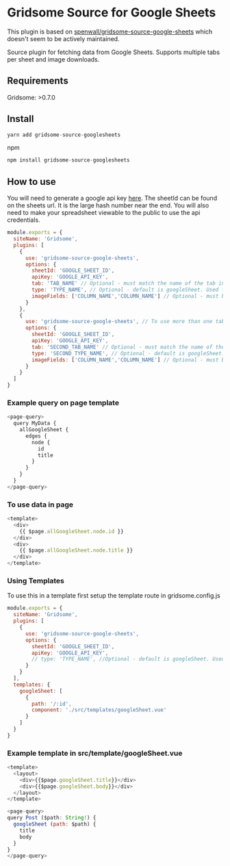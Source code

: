 # Gridsome Source for Google Sheets

This plugin is based on [spenwall/gridsome-source-google-sheets](https://github.com/spenwall/gridsome-source-google-sheets) which doesn't seem to be actively maintained.

Source plugin for fetching data from Google Sheets. Supports multiple tabs per sheet and  image downloads.

## Requirements

Gridsome: >0.7.0

## Install

```js
yarn add gridsome-source-googlesheets
```
npm
```js
npm install gridsome-source-googlesheets
```

## How to use

You will need to generate a google api key [here](https://console.developers.google.com/apis/credentials). The sheetId
can be found on the sheets url. It is the large hash number near the end. You will also need to make your spreadsheet viewable to the public to use the api credentials.

```js
module.exports = {
  siteName: 'Gridsome',
  plugins: [
    {
      use: 'gridsome-source-google-sheets',
      options: {
        sheetId: 'GOOGLE_SHEET_ID',
        apiKey: 'GOOGLE_API_KEY',
        tab: 'TAB_NAME' // Optional - must match the name of the tab in the Google Sheet.
        type: 'TYPE_NAME', // Optional - default is googleSheet. Used for graphql queries.
        imageFields: ['COLUMN_NAME','COLUMN_NAME'] // Optional - must be an array of column names. Columns must contain direct to URLs to image files that publicly accessible
      }
    },
    {
      use: 'gridsome-source-google-sheets', // To use more than one tab "use" the plugin again
      options: {
        sheetId: 'GOOGLE_SHEET_ID',
        apiKey: 'GOOGLE_API_KEY',
        tab: 'SECOND_TAB_NAME' // Optional - must match the name of the tab in the Google Sheet.
        type: 'SECOND_TYPE_NAME', // Optional - default is googleSheet. Used for graphql queries.
        imageFields: ['COLUMN_NAME','COLUMN_NAME'] // Optional - must be an array of column names. Columns must contain direct to URLs to image files that publicly accessible
      }
    }
  ]
}
```

### Example query on page template

```js
<page-query>
  query MyData {
    allGoogleSheet {
      edges {
        node {
          id
          title
        }
      }
    }
  }
</page-query>
```

### To use data in page

```js
<template>
  <div>
    {{ $page.allGoogleSheet.node.id }}
  </div>
  <div>
    {{ $page.allGoogleSheet.node.title }}
  </div>
</template>
```

### Using Templates

To use this in a template first setup the template route in gridsome.config.js

```js
module.exports = {
  siteName: 'Gridsome',
  plugins: [
    {
      use: 'gridsome-source-google-sheets',
      options: {
        sheetId: 'GOOGLE_SHEET_ID',
        apiKey: 'GOOGLE_API_KEY',
        // type: 'TYPE_NAME', //Optional - default is googleSheet. Used for graphql queries.
      }
    }
  ],
  templates: {
    googleSheet: [
      {
        path: '/:id',
        component: './src/templates/googleSheet.vue'
      }
    ]
  }
}

```

### Example template in src/template/googleSheet.vue

```js
<template>
  <layout>
    <div>{{$page.googleSheet.title}}</div>
    <div>{{$page.googleSheet.body}}</div>
  </layout>
</template>

<page-query>
query Post ($path: String!) {
  googleSheet (path: $path) {
    title
    body
  }
}
</page-query>
```
